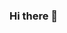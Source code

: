 ### Hi there 👋

<!--
**LukeFakes/LukeFakes** is a ✨ _special_ ✨ repository because its `README.md` (this file) appears on your GitHub profile.

 [[params.social]]
    icon = "linkedin"
    icon_pack = "fa"
    link = "//linkedin.com/in/luke-fakes-03192abb"
Here are some ideas to get you started:

- 🔭 I’m currently working on ...
- 🌱 I’m currently learning ...
- 👯 I’m looking to collaborate on ...
- 🤔 I’m looking for help with ...
- 💬 Ask me about ...
- 📫 How to reach me: ...
- 😄 Pronouns: ...
- ⚡ Fun fact: ...
-->
